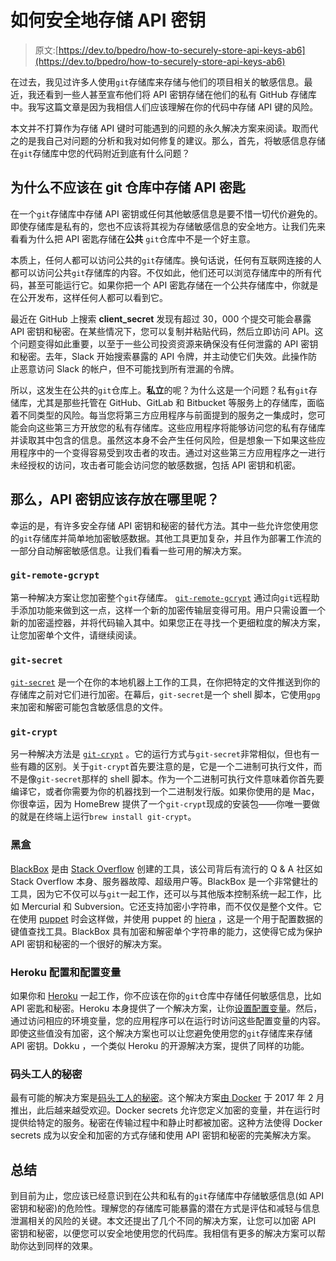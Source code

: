 # 如何安全地存储 API 密钥

> 原文:[https://dev.to/bpedro/how-to-securely-store-api-keys-ab6](https://dev.to/bpedro/how-to-securely-store-api-keys-ab6)

在过去，我见过许多人使用`git`存储库来存储与他们的项目相关的敏感信息。最近，我还看到一些人甚至宣布他们将 API 密钥存储在他们的私有 GitHub 存储库中。我写这篇文章是因为我相信人们应该理解在你的代码中存储 API 键的风险。

本文并不打算作为存储 API 键时可能遇到的问题的永久解决方案来阅读。取而代之的是我自己对问题的分析和我对如何修复的建议。那么，首先，将敏感信息存储在`git`存储库中您的代码附近到底有什么问题？

## [](#why-you-shouldnt-store-api-keys-on-git-repositories)为什么不应该在 git 仓库中存储 API 密匙

在一个`git`存储库中存储 API 密钥或任何其他敏感信息是要不惜一切代价避免的。即使存储库是私有的，您也不应该将其视为存储敏感信息的安全地方。让我们先来看看为什么把 API 密匙存储在**公共** `git`仓库中不是一个好主意。

本质上，任何人都可以访问公共的`git`存储库。换句话说，任何有互联网连接的人都可以访问公共`git`存储库的内容。不仅如此，他们还可以浏览存储库中的所有代码，甚至可能运行它。如果你把一个 API 密匙存储在一个公共存储库中，你就是在公开发布，这样任何人都可以看到它。

最近在 GitHub 上搜索 **client_secret** 发现有超过 30，000 个提交可能会暴露 API 密钥和秘密。在某些情况下，您可以复制并粘贴代码，然后立即访问 API。这个问题变得如此重要，以至于一些公司投资资源来确保没有任何泄露的 API 密钥和秘密。去年，Slack 开始搜索暴露的 API 令牌，并主动使它们失效。此操作防止恶意访问 Slack 的帐户，但不可能找到所有泄漏的令牌。

所以，这发生在公共的`git`仓库上。**私立**的呢？为什么这是一个问题？私有`git`存储库，尤其是那些托管在 GitHub、GitLab 和 Bitbucket 等服务上的存储库，面临着不同类型的风险。每当您将第三方应用程序与前面提到的服务之一集成时，您可能会向这些第三方开放您的私有存储库。这些应用程序将能够访问您的私有存储库并读取其中包含的信息。虽然这本身不会产生任何风险，但是想象一下如果这些应用程序中的一个变得容易受到攻击者的攻击。通过对这些第三方应用程序之一进行未经授权的访问，攻击者可能会访问您的敏感数据，包括 API 密钥和机密。

## [](#so-where-should-api-keys-be-stored)那么，API 密钥应该存放在哪里呢？

幸运的是，有许多安全存储 API 密钥和秘密的替代方法。其中一些允许您使用您的`git`存储库并简单地加密敏感数据。其他工具更加复杂，并且作为部署工作流的一部分自动解密敏感信息。让我们看看一些可用的解决方案。

### [](#-raw-gitremotegcrypt-endraw-)`git-remote-gcrypt`

第一种解决方案让您加密整个`git`存储库。 [`git-remote-gcrypt`](https://github.com/spwhitton/git-remote-gcrypt) 通过向`git`远程助手添加功能来做到这一点，这样一个新的加密传输层变得可用。用户只需设置一个新的加密遥控器，并将代码输入其中。如果您正在寻找一个更细粒度的解决方案，让您加密单个文件，请继续阅读。

### [](#-raw-gitsecret-endraw-)`git-secret`

[`git-secret`](http://git-secret.io/) 是一个在你的本地机器上工作的工具，在你把特定的文件推送到你的存储库之前对它们进行加密。在幕后，`git-secret`是一个 shell 脚本，它使用`gpg`来加密和解密可能包含敏感信息的文件。

### [](#-raw-gitcrypt-endraw-)`git-crypt`

另一种解决方法是 [`git-crypt`](https://www.agwa.name/projects/git-crypt/) 。它的运行方式与`git-secret`非常相似，但也有一些有趣的区别。关于`git-crypt`首先要注意的是，它是一个二进制可执行文件，而不是像`git-secret`那样的 shell 脚本。作为一个二进制可执行文件意味着你首先要编译它，或者你需要为你的机器找到一个二进制发行版。如果你使用的是 Mac，你很幸运，因为 HomeBrew 提供了一个`git-crypt`现成的安装包——你唯一要做的就是在终端上运行`brew install git-crypt`。

### [](#blackbox)黑盒

[BlackBox](https://github.com/StackExchange/blackbox) 是由 [Stack Overflow](https://stackoverflow.com/) 创建的工具，该公司背后有流行的 Q & A 社区如 Stack Overflow 本身、服务器故障、超级用户等。BlackBox 是一个非常健壮的工具，因为它不仅可以与`git`一起工作，还可以与其他版本控制系统一起工作，比如 Mercurial 和 Subversion。它还支持加密小字符串，而不仅仅是整个文件。它在使用 [puppet](https://puppet.com/) 时会这样做，并使用 puppet 的 [hiera](https://docs.puppet.com/hiera/) ，这是一个用于配置数据的键值查找工具。BlackBox 具有加密和解密单个字符串的能力，这使得它成为保护 API 密钥和秘密的一个很好的解决方案。

### [](#heroku-configuration-and-config-vars)Heroku 配置和配置变量

如果你和 [Heroku](https://www.heroku.com/) 一起工作，你不应该在你的`git`仓库中存储任何敏感信息，比如 API 密匙和秘密。Heroku 本身提供了一个解决方案，让你[设置配置变量](https://devcenter.heroku.com/articles/config-vars)。然后，通过访问相应的环境变量，您的应用程序可以在运行时访问这些配置变量的内容。即使这些值没有加密，这个解决方案也可以让您避免使用您的`git`存储库来存储 API 密钥。Dokku ，一个类似 Heroku 的开源解决方案，提供了同样的功能。

### [](#docker-secrets)码头工人的秘密

最有可能的解决方案是[码头工人的秘密](https://docs.docker.com/engine/swarm/secrets/)。这个解决方案[由 Docker](https://blog.docker.com/2017/02/docker-secrets-management/) 于 2017 年 2 月推出，此后越来越受欢迎。Docker secrets 允许您定义加密的变量，并在运行时提供给特定的服务。秘密在传输过程中和静止时都被加密。这种方法使得 Docker secrets 成为以安全和加密的方式存储和使用 API 密钥和秘密的完美解决方案。

## [](#summary)总结

到目前为止，您应该已经意识到在公共和私有的`git`存储库中存储敏感信息(如 API 密钥和秘密)的危险性。理解您的存储库可能暴露的潜在方式是评估和减轻与信息泄漏相关的风险的关键。本文还提出了几个不同的解决方案，让您可以加密 API 密钥和秘密，以便您可以安全地使用您的代码库。我相信有更多的解决方案可以帮助你达到同样的效果。